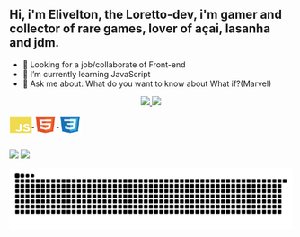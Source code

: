 ## Hi, i'm Elivelton, the Loretto-dev, i'm gamer and collector of rare games, lover of açai, lasanha and jdm.
- 🔭 Looking for a job/collaborate of Front-end
- 🌱 I’m currently learning JavaScript
- 💬 Ask me about: What do you want to know about What if?(Marvel)

<div align="center">
  <a href="https://github.com/Loretto-dev">
  <img height="180em" src="https://github-readme-stats.vercel.app/api?username=Loretto-dev&show_icons=false&theme=dark&include_all_commits=true&count_private=true"/>
  <img height="180em" src="https://github-readme-stats.vercel.app/api/top-langs/?username=Loretto-dev&layout=compact&langs_count=7&theme=dark"/>
</div>
<div style="display: inline_block"><br>
  <img align="center" alt="Loretto-Js" height="30" width="40" src="https://raw.githubusercontent.com/devicons/devicon/master/icons/javascript/javascript-plain.svg">
  <img align="center" alt="Loretto-HTML" height="30" width="40" src="https://raw.githubusercontent.com/devicons/devicon/master/icons/html5/html5-original.svg">
  <img align="center" alt="Loretto-CSS" height="30" width="40" src="https://raw.githubusercontent.com/devicons/devicon/master/icons/css3/css3-original.svg">
</div>
  
  ##
 
<div> 
  <a href="https://www.instagram.com/eliveltonalves" target="_blank"><img src="https://img.shields.io/badge/-Instagram-%23E4405F?style=for-the-badge&logo=instagram&logoColor=white" target="_blank"></a>
  <a href="https://www.linkedin.com/in/elivelton-a-viveiro/" target="_blank"><img src="https://img.shields.io/badge/-LinkedIn-%230077B5?style=for-the-badge&logo=linkedin&logoColor=white" target="_blank"></a> 
 
  ![Snake animation](https://github.com/Loretto-dev/Loretto-dev/blob/output/github-contribution-grid-snake.svg)
 
</div>
